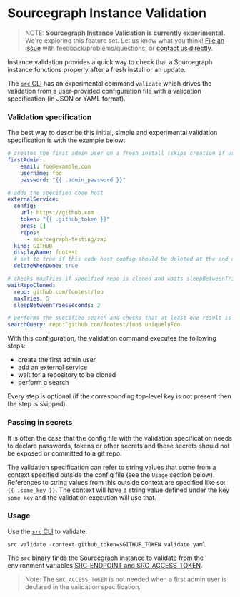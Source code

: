 # Sourcegraph Instance Validation

>NOTE: **Sourcegraph Instance Validation is currently experimental.** We're exploring this feature set. 
>Let us know what you think! [File an issue](https://github.com/sourcegraph/sourcegraph/issues/new/choose)
>with feedback/problems/questions, or [contact us directly](https://about.sourcegraph.com/contact).

Instance validation provides a quick way to check that a Sourcegraph instance functions properly after a fresh install
 or an update.

The [`src` CLI](https://github.com/sourcegraph/src-cli) has an experimental command `validate` which drives the
 validation from a user-provided configuration file with a validation specification (in JSON or YAML format).

### Validation specification
 
The best way to describe this initial, simple and experimental validation specification is with the example below:

```yaml
# creates the first admin user on a fresh install (skips creation if user exists)
firstAdmin:
    email: foo@example.com
    username: foo
    password: "{{ .admin_password }}"

# adds the specified code host
externalService:
  config:
    url: https://github.com
    token: "{{ .github_token }}"
    orgs: []
    repos:
      - sourcegraph-testing/zap
  kind: GITHUB
  displayName: footest
  # set to true if this code host config should be deleted at the end of validation
  deleteWhenDone: true

# checks maxTries if specified repo is cloned and waits sleepBetweenTriesSeconds between checks 
waitRepoCloned:
  repo: github.com/footest/foo
  maxTries: 5
  sleepBetweenTriesSeconds: 2

# performs the specified search and checks that at least one result is returned
searchQuery: repo:^github.com/footest/foo$ uniquelyFoo
```  

With this configuration, the validation command executes the following steps: 

* create the first admin user
* add an external service
* wait for a repository to be cloned
* perform a search
 
Every step is optional (if the corresponding top-level key is not present then the step is skipped).

### Passing in secrets

It is often the case that the config file with the validation specification needs to declare passwords, tokens or other
secrets and these secrets should not be exposed or committed to a git repo.

The validation specification can refer to string values that come from a context specified outside the config file
(see the `Usage` section below). References to string values from this outside context are specified like so:
`{{ .some_key }}`. The context will have a string value defined under the key `some_key` and the validation execution will
use that.

### Usage

Use the [`src` CLI](https://github.com/sourcegraph/src-cli) to validate:

```shell script
src validate -context github_token=$GITHUB_TOKEN validate.yaml
```

The `src` binary finds the Sourcegraph instance to validate from the environment variables 
[SRC_ENDPOINT and SRC_ACCESS_TOKEN](https://github.com/sourcegraph/src-cli#setup-with-your-sourcegraph-instance). 

> Note: The `SRC_ACCESS_TOKEN` is not needed when a first admin user is declared in the validation specification.
